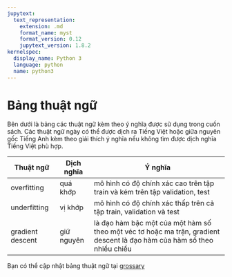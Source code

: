 ```yaml
---
jupytext:
  text_representation:
    extension: .md
    format_name: myst
    format_version: 0.12
    jupytext_version: 1.8.2
kernelspec:
  display_name: Python 3
  language: python
  name: python3
---
```


# Bảng thuật ngữ

Bên dưới là bảng các thuật ngữ kèm theo ý nghĩa được sử dụng trong cuốn sách. Các thuật ngữ ngày có thể được dịch ra Tiếng Việt hoặc giữa nguyên gốc Tiếng Anh kèm theo giải thích ý nghĩa nếu không tìm được dịch nghĩa Tiếng Việt phù hợp.

| Thuật ngữ     | Dịch nghĩa | Ý nghĩa |
| ----------- | ----------- | ----------- |
| overfitting | quá khớp | mô hình có độ chính xác cao trên tập train và kém trên tập validation, test |
| underfitting | vị khớp | mô hình có độ chính xác thấp trên cả tập train, validation và test |
| gradient descent | giữ nguyên | là đạo hàm bậc một của một hàm số theo một véc tơ hoặc ma trận, gradient descent là đạo hàm của hàm số theo nhiều chiều |

Bạn có thể cập nhật bảng thuật ngữ tại [grossary](https://github.com/phamdinhkhanh/deepai-book/blob/main/book/grossary.md)